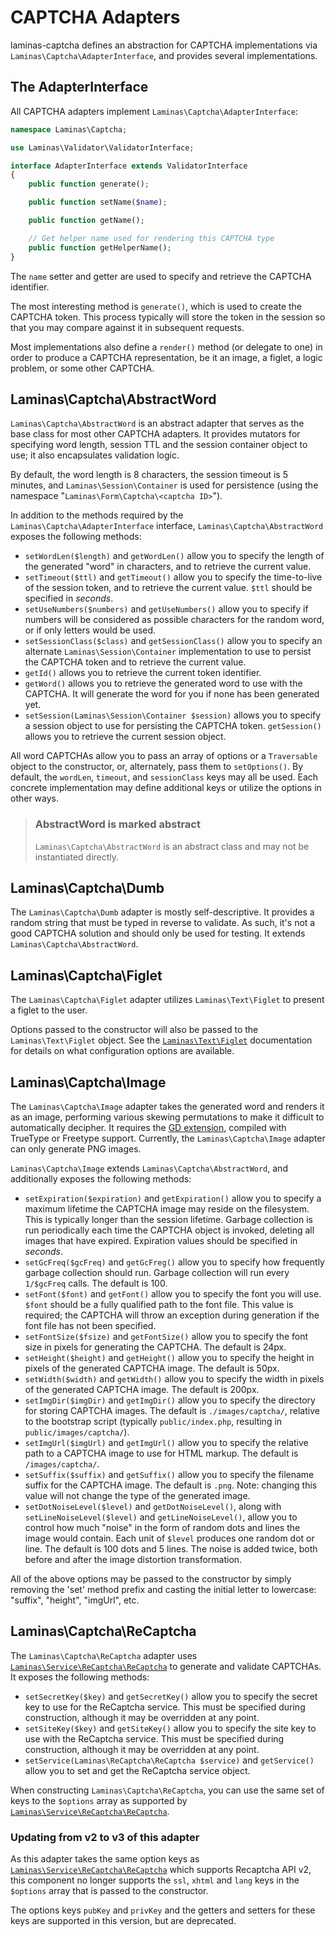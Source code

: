 # CAPTCHA Adapters

laminas-captcha defines an abstraction for CAPTCHA implementations via
`Laminas\Captcha\AdapterInterface`, and provides several implementations.

## The AdapterInterface

All CAPTCHA adapters implement `Laminas\Captcha\AdapterInterface`:

```php
namespace Laminas\Captcha;

use Laminas\Validator\ValidatorInterface;

interface AdapterInterface extends ValidatorInterface
{
    public function generate();

    public function setName($name);

    public function getName();

    // Get helper name used for rendering this CAPTCHA type
    public function getHelperName();
}
```

The `name` setter and getter are used to specify and retrieve the CAPTCHA identifier.

The most interesting method is `generate()`, which is used to create the CAPTCHA
token. This process typically will store the token in the session so that you
may compare against it in subsequent requests.

Most implementations also define a `render()` method (or delegate to one) in
order to produce a CAPTCHA representation, be it an image, a figlet, a logic
problem, or some other CAPTCHA.

## Laminas\\Captcha\\AbstractWord

`Laminas\Captcha\AbstractWord` is an abstract adapter that serves as the base class
for most other CAPTCHA adapters. It provides mutators for specifying word
length, session TTL and the session container object to use; it also
encapsulates validation logic.

By default, the word length is 8 characters, the session timeout is 5 minutes,
and `Laminas\Session\Container` is used for persistence (using the namespace
"`Laminas\Form\Captcha\<captcha ID>`").

In addition to the methods required by the `Laminas\Captcha\AdapterInterface` interface,
`Laminas\Captcha\AbstractWord` exposes the following methods:

- `setWordLen($length)` and `getWordLen()` allow you to specify the length of
  the generated "word" in characters, and to retrieve the current value.
- `setTimeout($ttl)` and `getTimeout()` allow you to specify the time-to-live of
  the session token, and to retrieve the current value. `$ttl` should be
  specified in *seconds*.
- `setUseNumbers($numbers)` and `getUseNumbers()` allow you to specify if
  numbers will be considered as possible characters for the random word, or if
  only letters would be used.
- `setSessionClass($class)` and `getSessionClass()` allow you to specify an
  alternate `Laminas\Session\Container` implementation to use to persist the
  CAPTCHA token and to retrieve the current value.
- `getId()` allows you to retrieve the current token identifier.
- `getWord()` allows you to retrieve the generated word to use with the CAPTCHA.
  It will generate the word for you if none has been generated yet.
- `setSession(Laminas\Session\Container $session)` allows you to specify a session
  object to use for persisting the CAPTCHA token. `getSession()` allows you to
  retrieve the current session object.

All word CAPTCHAs allow you to pass an array of options or a `Traversable`
object to the constructor, or, alternately, pass them to `setOptions()`. By
default, the `wordLen`, `timeout`, and `sessionClass` keys may all be used. Each
concrete implementation may define additional keys or utilize the options in
other ways.

> ### AbstractWord is marked abstract
>
> `Laminas\Captcha\AbstractWord` is an abstract class and may not be instantiated
> directly.

## Laminas\\Captcha\\Dumb

The `Laminas\Captcha\Dumb` adapter is mostly self-descriptive. It provides a random
string that must be typed in reverse to validate. As such, it's not a good
CAPTCHA solution and should only be used for testing. It extends
`Laminas\Captcha\AbstractWord`.

## Laminas\\Captcha\\Figlet

The `Laminas\Captcha\Figlet` adapter utilizes `Laminas\Text\Figlet` to present a
figlet to the user.

Options passed to the constructor will also be passed to the
`Laminas\Text\Figlet` object. See the
[`Laminas\Text\Figlet`](https://docs.laminas.dev/laminas-text/figlet/)
documentation for details on what configuration options are available.

## Laminas\\Captcha\\Image

The `Laminas\Captcha\Image` adapter takes the generated word and renders it as an
image, performing various skewing permutations to make it difficult to
automatically decipher. It requires the [GD extension](http://php.net/gd),
compiled with TrueType or Freetype support. Currently, the `Laminas\Captcha\Image`
adapter can only generate PNG images.

`Laminas\Captcha\Image` extends `Laminas\Captcha\AbstractWord`, and additionally
exposes the following methods:

- `setExpiration($expiration)` and `getExpiration()` allow you to specify a
  maximum lifetime the CAPTCHA image may reside on the filesystem. This is
  typically longer than the session lifetime.  Garbage collection is run
  periodically each time the CAPTCHA object is invoked, deleting all images
  that have expired. Expiration values should be specified in *seconds*.
- `setGcFreq($gcFreq)` and `getGcFreg()` allow you to specify how frequently
  garbage collection should run. Garbage collection will run every `1/$gcFreq`
  calls. The default is 100.
- `setFont($font)` and `getFont()` allow you to specify the font you will use.
  `$font` should be a fully qualified path to the font file. This value is
  required; the CAPTCHA will throw an exception during generation if the font
  file has not been specified.
- `setFontSize($fsize)` and `getFontSize()` allow you to specify the font size
  in pixels for generating the CAPTCHA. The default is 24px.
- `setHeight($height)` and `getHeight()` allow you to specify the height in
  pixels of the generated CAPTCHA image. The default is 50px.
- `setWidth($width)` and `getWidth()` allow you to specify the width in pixels
  of the generated CAPTCHA image. The default is 200px.
- `setImgDir($imgDir)` and `getImgDir()` allow you to specify the directory for
  storing CAPTCHA images. The default is `./images/captcha/`, relative to
  the bootstrap script (typically `public/index.php`, resulting in
  `public/images/captcha/`).
- `setImgUrl($imgUrl)` and `getImgUrl()` allow you to specify the relative path
  to a CAPTCHA image to use for HTML markup. The default is
  `/images/captcha/`.
- `setSuffix($suffix)` and `getSuffix()` allow you to specify the filename
  suffix for the CAPTCHA image. The default is `.png`. Note: changing this
  value will not change the type of the generated image.
- `setDotNoiseLevel($level)` and `getDotNoiseLevel()`, along with
  `setLineNoiseLevel($level)` and `getLineNoiseLevel()`, allow you to control
  how much "noise" in the form of random dots and lines the image would contain.
  Each unit of `$level` produces one random dot or line. The default is 100 dots
  and 5 lines. The noise is added twice, both before and after the image
  distortion transformation.

All of the above options may be passed to the constructor by simply removing the
'set' method prefix and casting the initial letter to lowercase: "suffix",
"height", "imgUrl", etc.

## Laminas\\Captcha\\ReCaptcha

The `Laminas\Captcha\ReCaptcha` adapter uses [`Laminas\Service\ReCaptcha\ReCaptcha`](https://github.com/laminas/laminas-recaptcha)
to generate and validate CAPTCHAs.  It exposes the following methods:

- `setSecretKey($key)` and `getSecretKey()` allow you to specify the secret key to
  use for the ReCaptcha service. This must be specified during construction,
  although it may be overridden at any point.
- `setSiteKey($key)` and `getSiteKey()` allow you to specify the site key to use
  with the ReCaptcha service. This must be specified during construction,
  although it may be overridden at any point.
- `setService(Laminas\ReCaptcha\ReCaptcha $service)` and `getService()`
  allow you to set and get the ReCaptcha service object.

When constructing `Laminas\Captcha\ReCaptcha`, you can use the same set of keys
to the `$options` array as supported by [`Laminas\Service\ReCaptcha\ReCaptcha`](https://github.com/laminas/laminas-recaptcha).

### Updating from v2 to v3 of this adapter

As this adapter takes the same option keys as [`Laminas\Service\ReCaptcha\ReCaptcha`](https://github.com/laminas/laminas-recaptcha) which supports Recaptcha API v2, this
component no longer supports the `ssl`, `xhtml` and `lang` keys in the `$options`
array that is passed to the constructor.

The options keys `pubKey` and `privKey` and the getters and setters for these
keys are supported in this version, but are deprecated.


